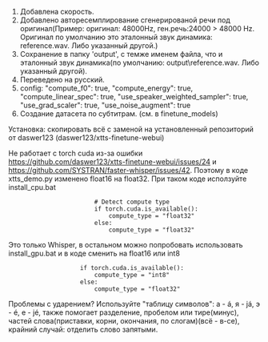 1. Добавлена скорость.
2. Добавлено авторесемплирование сгенерированой речи под оригинал(Пример: оригинал: 48000Hz, ген.речь:24000 > 48000 Hz. Оригинал по умолчанию это эталонный звук динамика: reference.wav. Либо указанный другой.)
3. Сохранение в папку 'output', с темже именем файла, что и эталонный звук динамика(по умолчанию: output\reference.wav. Либо указанный другой).
4. Переведено на русский.
5. config:
    "compute_f0": true,
    "compute_energy": true,
    "compute_linear_spec": true,
    "use_speaker_weighted_sampler": true,
    "use_grad_scaler": true,
    "use_noise_augment": true
6. Создание датасета по субтитрам. (см. в finetune_models)

Установка: скопировать всё с заменой на установленный репозиторий от daswer123 (daswer123/xtts-finetune-webui)


Не работает с torch cuda из-за ошибки https://github.com/daswer123/xtts-finetune-webui/issues/24 и https://github.com/SYSTRAN/faster-whisper/issues/42. Поэтому в коде xtts_demo.py изменено float16 на float32. При таком коде исползуйте install_cpu.bat
```docker
                        # Detect compute type 
                        if torch.cuda.is_available():
                            compute_type = "float32"
                        else:
                            compute_type = "float32"
```
Это только Whisper, в остальном можно попробовать использовать install_gpu.bat и в коде сменить на float16 или int8
```docker
                    if torch.cuda.is_available():
                        compute_type = "int8"
                    else:
                        compute_type = "float32"
```

Проблемы с ударением? Используйте "таблицу символов": а - á, я - já, э - é, e - jé, также помогает разделение, пробелом или тире(минус), частей слова(приставки, корни, окончания, по слогам)(всё - в-се), крайний случай: отделить слово запятыми.
